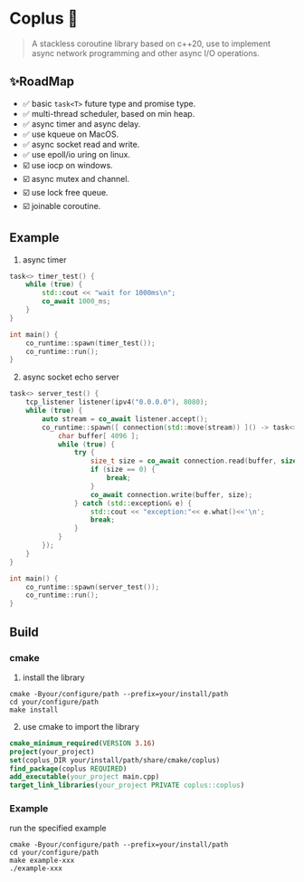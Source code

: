 # Coplus 👋

>A stackless coroutine library based on c++20, use to implement async network programming and other async I/O operations.

## ✨RoadMap

+ ✅ basic ```task<T>``` future type and promise type.
+ ✅ multi-thread scheduler, based on min heap.
+ ✅ async timer and async delay.
+ ✅️ use kqueue on MacOS.
+ ✅ async socket read and write.
+ ✅️️ use epoll/io uring on linux.
+ ☑️ use iocp on windows.
+ ☑️ async mutex and channel.
+ ☑️ use lock free queue.
+ ☑️ joinable coroutine.

## Example
1. async timer
```c++
task<> timer_test() {
    while (true) {
        std::cout << "wait for 1000ms\n";
        co_await 1000_ms;
    }
}

int main() {
    co_runtime::spawn(timer_test());
    co_runtime::run();
}
```

2. async socket echo server
```c++
task<> server_test() {
    tcp_listener listener(ipv4("0.0.0.0"), 8080);
    while (true) {
        auto stream = co_await listener.accept();
        co_runtime::spawn([ connection(std::move(stream)) ]() -> task<> {
            char buffer[ 4096 ];
            while (true) {
                try {
                    size_t size = co_await connection.read(buffer, sizeof buffer);
                    if (size == 0) {
                        break;
                    }
                    co_await connection.write(buffer, size);
                } catch (std::exception& e) {
                    std::cout << "exception:"<< e.what()<<'\n';
                    break;
                }
            }
        });
    }
}

int main() {
    co_runtime::spawn(server_test());
    co_runtime::run();
}
```
## Build
### cmake
1. install the library
```shell
cmake -Byour/configure/path --prefix=your/install/path
cd your/configure/path
make install
```
2. use cmake to import the library
```cmake
cmake_minimum_required(VERSION 3.16)
project(your_project)
set(coplus_DIR your/install/path/share/cmake/coplus)
find_package(coplus REQUIRED)
add_executable(your_project main.cpp)
target_link_libraries(your_project PRIVATE coplus::coplus)
```
### Example
run the specified example
```shell
cmake -Byour/configure/path --prefix=your/install/path
cd your/configure/path
make example-xxx
./example-xxx
```